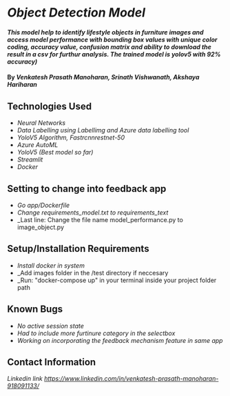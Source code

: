 # _Object Detection Model_

#### _This model help to identify lifestyle objects in furniture images and access model performance with bounding box values with unique color coding, accuracy value, confusion matrix and ability to download the result in a csv for furthur analysis. The trained model is yolov5 with 92% accuracy)_

#### By _**Venkatesh Prasath Manoharan, Srinath Vishwanath, Akshaya Hariharan**_

## Technologies Used

* _Neural Networks_
* _Data Labelling using Labellimg and Azure data labelling tool_
* _YoloV5 Algorithm, Fastrcnnrestnet-50_
* _Azure AutoML_
* _YoloV5 (Best model so far)_
* _Streamlit_
* _Docker_



## Setting to change into feedback app 

* _Go app/Dockerfile_
* _Change requirements_model.txt to requirements_text_
* _Last line: Change the file name model_performance.py to image_object.py


## Setup/Installation Requirements

* _Install docker in system_
* _Add images folder in the /test directory if neccesary
* _Run: "docker-compose up" in your terminal inside your project folder path



## Known Bugs

* _No active session state_
* _Had to include more furtinure category in the selectbox_
* _Working on incorporating the feedback mechanism feature in same app_

## Contact Information

_Linkedin link https://www.linkedin.com/in/venkatesh-prasath-manoharan-918091133/_

